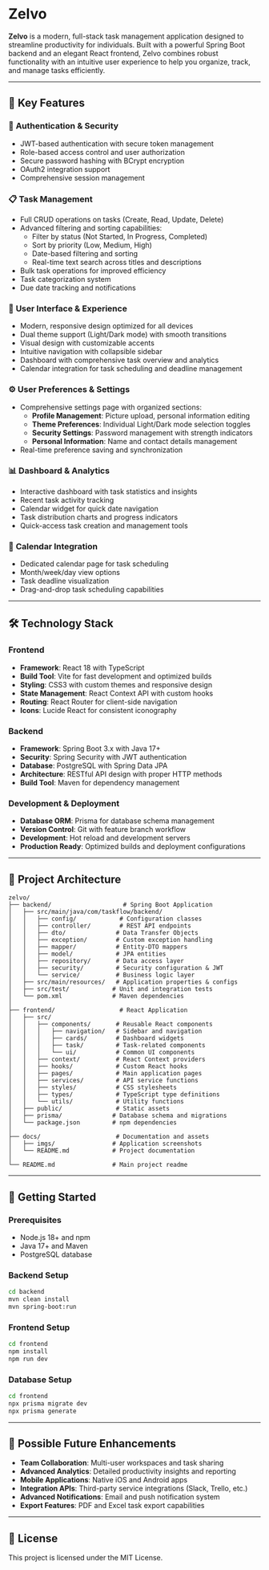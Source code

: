 # Zelvo

**Zelvo** is a modern, full-stack task management application designed to streamline productivity for individuals. Built with a powerful Spring Boot backend and an elegant React frontend, Zelvo combines robust functionality with an intuitive user experience to help you organize, track, and manage tasks efficiently.

---

## 🚀 Key Features

### 🔐 **Authentication & Security**
- JWT-based authentication with secure token management
- Role-based access control and user authorization
- Secure password hashing with BCrypt encryption
- OAuth2 integration support
- Comprehensive session management

### 📋 **Task Management**
- Full CRUD operations on tasks (Create, Read, Update, Delete)
- Advanced filtering and sorting capabilities:
  - Filter by status (Not Started, In Progress, Completed)
  - Sort by priority (Low, Medium, High)
  - Date-based filtering and sorting
  - Real-time text search across titles and descriptions
- Bulk task operations for improved efficiency
- Task categorization system
- Due date tracking and notifications

### 🎨 **User Interface & Experience**
- Modern, responsive design optimized for all devices
- Dual theme support (Light/Dark mode) with smooth transitions
- Visual design with customizable accents
- Intuitive navigation with collapsible sidebar
- Dashboard with comprehensive task overview and analytics
- Calendar integration for task scheduling and deadline management

### ⚙️ **User Preferences & Settings**
- Comprehensive settings page with organized sections:
  - **Profile Management**: Picture upload, personal information editing
  - **Theme Preferences**: Individual Light/Dark mode selection toggles
  - **Security Settings**: Password management with strength indicators
  - **Personal Information**: Name and contact details management
- Real-time preference saving and synchronization

### 📊 **Dashboard & Analytics**
- Interactive dashboard with task statistics and insights
- Recent task activity tracking
- Calendar widget for quick date navigation
- Task distribution charts and progress indicators
- Quick-access task creation and management tools

### 📅 **Calendar Integration**
- Dedicated calendar page for task scheduling
- Month/week/day view options
- Task deadline visualization
- Drag-and-drop task scheduling capabilities

---

## 🛠️ Technology Stack

### **Frontend**
- **Framework**: React 18 with TypeScript
- **Build Tool**: Vite for fast development and optimized builds
- **Styling**: CSS3 with custom themes and responsive design
- **State Management**: React Context API with custom hooks
- **Routing**: React Router for client-side navigation
- **Icons**: Lucide React for consistent iconography

### **Backend**
- **Framework**: Spring Boot 3.x with Java 17+
- **Security**: Spring Security with JWT authentication
- **Database**: PostgreSQL with Spring Data JPA
- **Architecture**: RESTful API design with proper HTTP methods
- **Build Tool**: Maven for dependency management

### **Development & Deployment**
- **Database ORM**: Prisma for database schema management
- **Version Control**: Git with feature branch workflow
- **Development**: Hot reload and development servers
- **Production Ready**: Optimized builds and deployment configurations

---

## 📁 Project Architecture

```
zelvo/
├── backend/                    # Spring Boot Application
│   ├── src/main/java/com/taskflow/backend/
│   │   ├── config/            # Configuration classes
│   │   ├── controller/        # REST API endpoints
│   │   ├── dto/              # Data Transfer Objects
│   │   ├── exception/        # Custom exception handling
│   │   ├── mapper/           # Entity-DTO mappers
│   │   ├── model/            # JPA entities
│   │   ├── repository/       # Data access layer
│   │   ├── security/         # Security configuration & JWT
│   │   └── service/          # Business logic layer
│   ├── src/main/resources/   # Application properties & configs
│   ├── src/test/            # Unit and integration tests
│   └── pom.xml              # Maven dependencies
│
├── frontend/                  # React Application
│   ├── src/
│   │   ├── components/       # Reusable React components
│   │   │   ├── navigation/   # Sidebar and navigation
│   │   │   ├── cards/        # Dashboard widgets
│   │   │   ├── task/         # Task-related components
│   │   │   └── ui/           # Common UI components
│   │   ├── context/          # React Context providers
│   │   ├── hooks/            # Custom React hooks
│   │   ├── pages/            # Main application pages
│   │   ├── services/         # API service functions
│   │   ├── styles/           # CSS stylesheets
│   │   ├── types/            # TypeScript type definitions
│   │   └── utils/            # Utility functions
│   ├── public/               # Static assets
│   ├── prisma/              # Database schema and migrations
│   └── package.json         # npm dependencies
│
├── docs/                     # Documentation and assets
│   ├── imgs/                # Application screenshots
│   └── README.md            # Project documentation
│
└── README.md                # Main project readme
```

---

## 🚀 Getting Started

### **Prerequisites**
- Node.js 18+ and npm
- Java 17+ and Maven
- PostgreSQL database

### **Backend Setup**
```bash
cd backend
mvn clean install
mvn spring-boot:run
```

### **Frontend Setup**
```bash
cd frontend
npm install
npm run dev
```

### **Database Setup**
```bash
cd frontend
npx prisma migrate dev
npx prisma generate
```

---

## 🔮 Possible Future Enhancements

- **Team Collaboration**: Multi-user workspaces and task sharing
- **Advanced Analytics**: Detailed productivity insights and reporting
- **Mobile Applications**: Native iOS and Android apps
- **Integration APIs**: Third-party service integrations (Slack, Trello, etc.)
- **Advanced Notifications**: Email and push notification system
- **Export Features**: PDF and Excel task export capabilities

---

## 📄 License

This project is licensed under the MIT License.

